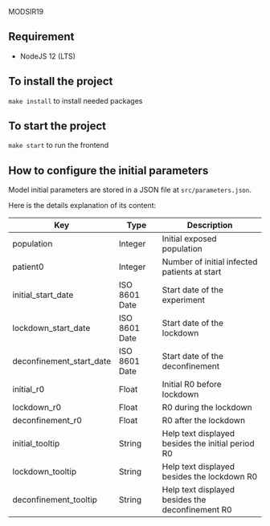 MODSIR19

## Requirement

- NodeJS 12 (LTS)

## To install the project

`make install` to install needed packages

## To start the project

`make start` to run the frontend

## How to configure the initial parameters

Model initial parameters are stored in a JSON file at `src/parameters.json`.

Here is the details explanation of its content:

| Key                      | Type          | Description                                       |
|--------------------------|---------------|---------------------------------------------------|
| population               | Integer       | Initial exposed population                        |
| patient0                 | Integer       | Number of initial infected patients at start      |
| initial_start_date       | ISO 8601 Date | Start date of the experiment                      |
| lockdown_start_date      | ISO 8601 Date | Start date of the lockdown                        |
| deconfinement_start_date | ISO 8601 Date | Start date of the deconfinement                   |
| initial_r0               | Float         | Initial R0 before lockdown                        |
| lockdown_r0              | Float         | R0 during the lockdown                            |
| deconfinement_r0         | Float         | R0 after the lockdown                             |
| initial_tooltip          | String        | Help text displayed besides the initial period R0 |
| lockdown_tooltip         | String        | Help text displayed besides the lockdown R0       |
| deconfinement_tooltip    | String        | Help text displayed besides the deconfinement R0  |
